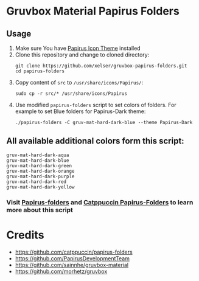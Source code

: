 # Gruvbox Material Papirus Folders

## Usage

1. Make sure You have [Papirus Icon Theme](https://github.com/PapirusDevelopmentTeam/papirus-icon-theme) installed
2. Clone this repository and change to cloned directory:
    ```
    git clone https://github.com/xelser/gruvbox-papirus-folders.git
    cd papirus-folders
    ```
3. Copy content of `src` to `/usr/share/icons/Papirus/`:
    ```
    sudo cp -r src/* /usr/share/icons/Papirus  
    ```
4. Use modified `papirus-folders` script to set colors of folders. For example to set Blue folders for Papirus-Dark theme:
    ```
    ./papirus-folders -C gruv-mat-hard-dark-blue --theme Papirus-Dark
    ```
## All available additional colors form this script:
```
gruv-mat-hard-dark-aqua
gruv-mat-hard-dark-blue
gruv-mat-hard-dark-green
gruv-mat-hard-dark-orange
gruv-mat-hard-dark-purple
gruv-mat-hard-dark-red
gruv-mat-hard-dark-yellow
```
### Visit [Papirus-folders](https://github.com/PapirusDevelopmentTeam/papirus-folders) and [Catppuccin Papirus-Folders](https://github.com/catppuccin/papirus-folders) to learn more about this script

# Credits
- https://github.com/catppuccin/papirus-folders
- https://github.com/PapirusDevelopmentTeam
- https://github.com/sainnhe/gruvbox-material
- https://github.com/morhetz/gruvbox


